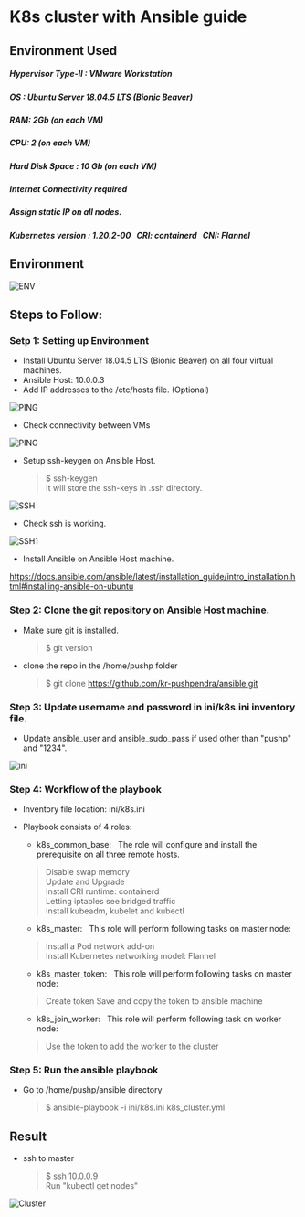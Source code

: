 # K8s cluster with Ansible guide

## Environment Used
##### Hypervisor Type-II :  VMware Workstation <br/>
##### OS : Ubuntu Server 18.04.5 LTS (Bionic Beaver) <br/>
##### RAM: 2Gb (on each VM) <br/>
##### CPU: 2 (on each VM) <br/>
##### Hard Disk Space : 10 Gb (on each VM) <br/>
##### Internet Connectivity required <br/>
##### Assign static IP on all nodes. </br>
##### Kubernetes version : 1.20.2-00 &nbsp; CRI: containerd &nbsp; CNI: Flannel

## Environment

![ENV](https://github.com/kr-pushpendra/Ansible/blob/master/img/env.PNG)

## Steps to Follow:

### Setp 1: Setting up Environment
- Install Ubuntu Server 18.04.5 LTS (Bionic Beaver) on all four virtual machines. <br/>
- Ansible Host: 10.0.0.3  
- Add IP addresses to the /etc/hosts file. (Optional) </br>

![PING](https://github.com/kr-pushpendra/Ansible/blob/master/img/hosts.PNG)

- Check connectivity between VMs </br>

![PING](https://github.com/kr-pushpendra/Ansible/blob/master/img/ping.PNG)

- Setup ssh-keygen on Ansible Host. </br>
    > $ ssh-keygen </br>
    > It will store the ssh-keys in .ssh directory.
    
![SSH](https://github.com/kr-pushpendra/Ansible/blob/master/img/ssh.PNG)    
    
- Check ssh is working.
  
![SSH1](https://github.com/kr-pushpendra/Ansible/blob/master/img/ssh1.PNG)  

- Install Ansible on Ansible Host machine. <br/>

https://docs.ansible.com/ansible/latest/installation_guide/intro_installation.html#installing-ansible-on-ubuntu

### Step 2: Clone the git repository on Ansible Host machine.
- Make sure git is installed. </br>
   > $ git version <br/>
   
- clone the repo in the /home/pushp folder <br/>
    > $ git clone https://github.com/kr-pushpendra/ansible.git <br/>
 
### Step 3: Update username and password in ini/k8s.ini inventory file. <br/>
- Update ansible_user and ansible_sudo_pass if used other than "pushp" and "1234". <br/>

![ini](https://github.com/kr-pushpendra/Ansible/blob/master/img/ini.PNG) 

### Step 4: Workflow of the playbook
- Inventory file location: ini/k8s.ini
- Playbook consists of 4 roles:  <br/>
   - k8s_common_base:  &nbsp; The role will configure and install the prerequisite on all three remote hosts. <br/>
    > Disable swap memory <br/>
    > Update and Upgrade <br/>
    > Install CRI runtime: containerd <br/>
    > Letting iptables see bridged traffic <br/>
    > Install kubeadm, kubelet and kubectl <br/>
        
  - k8s_master:  &nbsp; This role will perform following tasks on master node: <br/>
   > Install a Pod network add-on <br/>
   > Install Kubernetes networking model: Flannel <br/>
    
  - k8s_master_token:  &nbsp; This role will perform following tasks on master node: <br/>
   > Create token
   > Save and copy the token to ansible machine
    
  - k8s_join_worker:  &nbsp;  This role will perform following task on worker node: <br/>
   > Use the token to add the worker to the cluster

### Step 5: Run the ansible playbook
- Go to /home/pushp/ansible directory <br/>
   > $ ansible-playbook -i ini/k8s.ini k8s_cluster.yml
   
## Result
- ssh to master <br/>
  > $ ssh 10.0.0.9 <br/>
  > Run "kubectl get nodes" <br/>

![Cluster](https://github.com/kr-pushpendra/Ansible/blob/master/img/cluster.PNG)
 

